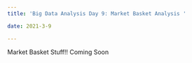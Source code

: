 ```yaml
---
title: 'Big Data Analysis Day 9: Market Basket Analysis '

date: 2021-3-9

---
```


Market Basket Stuff!!
Coming Soon
